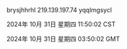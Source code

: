 brysjhhrhl 219.139.197.74 yqqlmgsycl

2024年 10月 31日 星期四 11:50:02 CST

2024年 10月 31日 星期四 03:50:02 GMT
